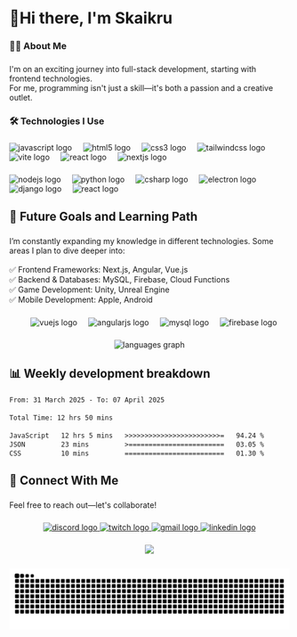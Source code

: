 <h1 align="left">👋Hi there, I'm Skaikru</h1>

###

<h3 align="left">👨‍💻 About Me</h3>

###

<p align="left">I'm on an exciting journey into full-stack development, starting with frontend technologies.<br>For me, programming isn't just a skill—it's both a passion and a creative outlet.</p>

###

<h3 align="left">🛠️ Technologies I Use</h3>

###
<!--
<p align="left">Frontend</p>
-->
###

<div align="left">
  <img src="https://skillicons.dev/icons?i=js" height="40" alt="javascript logo"  />
  <img width="12" />
  <img src="https://skillicons.dev/icons?i=html" height="40" alt="html5 logo"  />
  <img width="12" />
  <img src="https://skillicons.dev/icons?i=css" height="40" alt="css3 logo"  />
  <img width="12" />
  <img src="https://skillicons.dev/icons?i=tailwind" height="40" alt="tailwindcss logo"  />
  <img width="12" />
  <img src="https://skillicons.dev/icons?i=vite" height="40" alt="vite logo"  />
  <img width="12" />
  <img src="https://skillicons.dev/icons?i=react" height="40" alt="react logo"  />
  <img width="12" />
  <img src="https://skillicons.dev/icons?i=nextjs" height="40" alt="nextjs logo"  />
</div>

###
<!--
<p align="left">Backend</p>
-->
###

<div align="left">
  <img src="https://skillicons.dev/icons?i=nodejs" height="40" alt="nodejs logo"  />
  <img width="12" />
  <img src="https://skillicons.dev/icons?i=py" height="40" alt="python logo"  />
  <img width="12" />
  <img src="https://skillicons.dev/icons?i=cs" height="40" alt="csharp logo"  />
  <img width="12" />
  <img src="https://skillicons.dev/icons?i=electron" height="40" alt="electron logo"  />
  <img width="12" />
  <img src="https://skillicons.dev/icons?i=django" height="40" alt="django logo"  />
  <img width="12" />
  <img src="https://skillicons.dev/icons?i=mongo" height="40" alt="react logo"  />
</div>

###

<h2 align="left">🌟 Future Goals and Learning Path</h2>

###

<p align="left">I’m constantly expanding my knowledge in different technologies. Some areas I plan to dive deeper into:<br><br>✅ Frontend Frameworks: Next.js, Angular, Vue.js<br>✅ Backend & Databases: MySQL, Firebase, Cloud Functions<br>✅ Game Development: Unity, Unreal Engine<br>✅ Mobile Development: Apple, Android</p>

###

<div align="center">
  <img width="12" />
  <img src="https://skillicons.dev/icons?i=vue" height="40" alt="vuejs logo"  />
  <img width="12" />
  <img src="https://skillicons.dev/icons?i=angular" height="40" alt="angularjs logo"  />
  <img width="12" />
  <img src="https://skillicons.dev/icons?i=mysql" height="40" alt="mysql logo"  />
  <img width="12" />
  <img src="https://skillicons.dev/icons?i=firebase" height="40" alt="firebase logo"  />
</div>

###

<div align="center">
  <img src="https://github-readme-stats.vercel.app/api/top-langs?username=skaikru0518&locale=en&hide_title=false&layout=compact&card_width=320&langs_count=6&theme=tokyonight&hide_border=true&order=2&hide_progress=true" height="150" alt="languages graph"  />
<!-- <img src="https://streak-stats.demolab.com?user=skaikru0518&locale=en&mode=weekly&theme=tokyonight&hide_border=true&border_radius=5&date_format=%5BY%20%5DM%20j&order=3" height="150" alt="streak graph"  /> !-->
</div>

###

## 📊 Weekly development breakdown
<!--START_SECTION:waka-->

```text
From: 31 March 2025 - To: 07 April 2025

Total Time: 12 hrs 50 mins

JavaScript   12 hrs 5 mins   >>>>>>>>>>>>>>>>>>>>>>>>=   94.24 %
JSON         23 mins         >========================   03.05 %
CSS          10 mins         =========================   01.30 %
```

<!--END_SECTION:waka-->

###

<h2 align="left">📩 Connect With Me</h2>

###

<p align="left">Feel free to reach out—let's collaborate!</p>

###

<div align="center">
  <a href="https://www.discord.com/users/skaikru_" target="_blank">
    <img src="https://img.shields.io/static/v1?message=Skaikru_&logo=discord&label=&color=7289DA&logoColor=white&labelColor=&style=for-the-badge" height="40" alt="discord logo"  />
  </a>
  <a href="https://www.twitch.tv/ska1kru_" target="_blank">
    <img src="https://img.shields.io/static/v1?message=Twitch&logo=twitch&label=&color=9146FF&logoColor=white&labelColor=&style=for-the-badge" height="40" alt="twitch logo"  />
  </a>
  <a href="mailto:dante0518@gmail.com" target="_blank">
    <img src="https://img.shields.io/static/v1?message=Gmail&logo=gmail&label=&color=D14836&logoColor=white&labelColor=&style=for-the-badge" height="40" alt="gmail logo"  />
  </a>
  <a href="https://www.linkedin.com/in/p%C3%A9ter-dobi-917347160/" target="_blank">
    <img src="https://img.shields.io/static/v1?message=LinkedIn&logo=linkedin&label=&color=0077B5&logoColor=white&labelColor=&style=for-the-badge" height="40" alt="linkedin logo"  />
  </a>
</div>

###

<div align="center">
  <img src="https://profile-counter.glitch.me/skaikru0518/count.svg?"  />
</div>

###

<img src="https://raw.githubusercontent.com/skaikru0518/skaikru0518/output/snake.svg" alt="Snake animation" />

###


